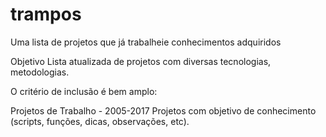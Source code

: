 # trampos
Uma lista de projetos que já trabalheie conhecimentos adquiridos

Objetivo
Lista atualizada de projetos com diversas tecnologias, metodologias.

O critério de inclusão é bem amplo:

Projetos de Trabalho - 2005-2017
Projetos com objetivo de conhecimento (scripts, funções, dicas, observações, etc).
